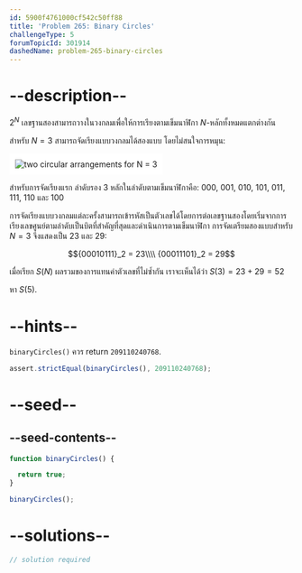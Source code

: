 ```yaml
---
id: 5900f4761000cf542c50ff88
title: 'Problem 265: Binary Circles'
challengeType: 5
forumTopicId: 301914
dashedName: problem-265-binary-circles
---
```


# --description--

$2^N$ เลขฐานสองสามารถวางในวงกลมเพื่อให้การเรียงตามเข็มนาฬิกา $N$-หลักทั้งหมดแตกต่างกัน

สำหรับ $N = 3$ สามารถจัดเรียงแบบวงกลมได้สองแบบ โดยไม่สนใจการหมุน:

<img class="img-responsive center-block" alt="two circular arrangements for N = 3" src="https://cdn.freecodecamp.org/curriculum/project-euler/binary-circles.gif" style="background-color: white; padding: 10px;">

สำหรับการจัดเรียงแรก ลำดับรอง 3 หลักในลำดับตามเข็มนาฬิกาคือ: 000, 001, 010, 101, 011, 111, 110 และ 100

การจัดเรียงแบบวงกลมแต่ละครั้งสามารถเข้ารหัสเป็นตัวเลขได้โดยการต่อเลขฐานสองโดยเริ่มจากการเรียงเลขศูนย์ตามลำดับเป็นบิตที่สำคัญที่สุดและดำเนินการตามเข็มนาฬิกา การจัดเตรียมสองแบบสำหรับ $N = 3$ จึงแสดงเป็น 23 และ 29:

$${00010111}_2 = 23\\\\
{00011101}_2 = 29$$

เมื่อเรียก $S(N)$ ผลรวมของการแทนค่าตัวเลขที่ไม่ซ้ำกัน เราจะเห็นได้ว่า $S(3) = 23 + 29 = 52$

หา $S(5)$.

# --hints--

`binaryCircles()` ควร return `209110240768`.

```js
assert.strictEqual(binaryCircles(), 209110240768);
```

# --seed--

## --seed-contents--

```js
function binaryCircles() {

  return true;
}

binaryCircles();
```

# --solutions--

```js
// solution required
```
